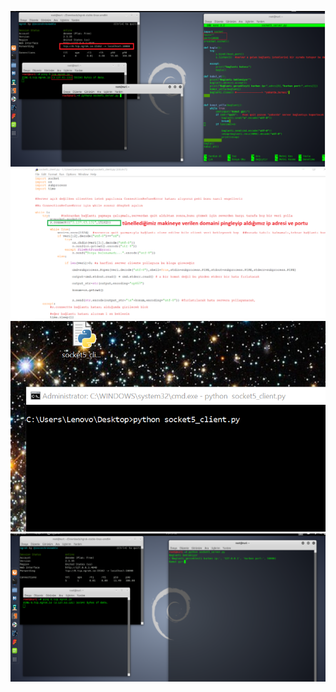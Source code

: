 ![RESİM](https://github.com/nuriyavuz/PythonSocket/blob/master/5/tro_server_1.png)
![RESİM](https://github.com/nuriyavuz/PythonSocket/blob/master/5/tro_client_1.png)
![RESİM](https://github.com/nuriyavuz/PythonSocket/blob/master/5/tro_client_2.png)
![RESİM](https://github.com/nuriyavuz/PythonSocket/blob/master/5/tro_server_2.png)
